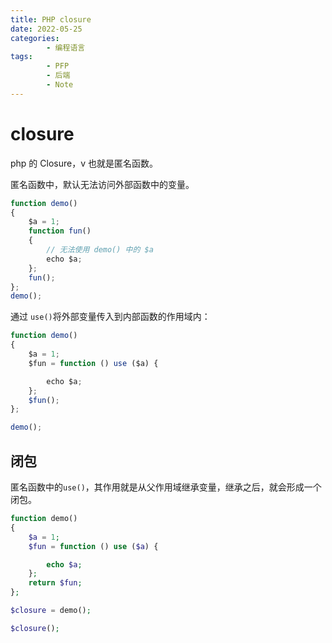 ```yaml
---
title: PHP closure
date: 2022-05-25
categories:
        - 编程语言
tags:
        - PFP
        - 后端
        - Note
---
```


# closure

php 的 Closure，v 也就是匿名函数。

匿名函数中，默认无法访问外部函数中的变量。

```js
function demo()
{
    $a = 1;
    function fun()
    {
        // 无法使用 demo() 中的 $a
        echo $a;
    };
    fun();
};
demo();

```

通过 `use()`将外部变量传入到内部函数的作用域内：

```js
function demo()
{
    $a = 1;
    $fun = function () use ($a) {

        echo $a;
    };
    $fun();
};

demo();
```

## 闭包

匿名函数中的`use()`，其作用就是从父作用域继承变量，继承之后，就会形成一个闭包。

```php
function demo()
{
    $a = 1;
    $fun = function () use ($a) {

        echo $a;
    };
    return $fun;
};

$closure = demo();

$closure();

```
